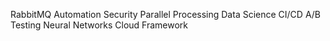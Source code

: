 RabbitMQ Automation Security Parallel Processing Data Science
CI/CD A/B Testing Neural Networks Cloud Framework
